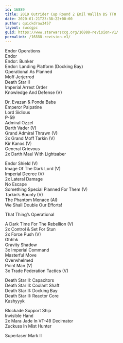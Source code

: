 ```yaml
---
id: 16889
title: 2019 Outrider Cup Round 2 Emil Wallin DS TTO
date: 2020-01-21T23:38:22+00:00
author: quickdraw3457
layout: swccgpc
guid: https://www.starwarsccg.org/16888-revision-v1/
permalink: /16888-revision-v1/
---
```

Endor Operations  
Endor  
Endor: Bunker  
Endor: Landing Platform (Docking Bay)  
Operational As Planned  
Moff Jerjerrod  
Death Star II  
Imperial Arrest Order  
Knowledge And Defense (V)  
  
Dr. Evazan & Ponda Baba  
Emperor Palpatine  
Lord Sidious  
P-59  
Admiral Ozzel  
Darth Vader (V)  
Grand Admiral Thrawn (V)  
2x Grand Moff Tarkin (V)  
Kir Kanos (V)  
General Grievous  
2x Darth Maul With Lightsaber  
  
Endor Shield (V)  
Image Of The Dark Lord (V)  
Imperial Decree (V)  
2x Lateral Damage  
No Escape  
Something Special Planned For Them (V)  
Tarkin&#8217;s Bounty (V)  
The Phantom Menace (AI)  
We Shall Double Our Efforts!  
  
That Thing&#8217;s Operational  
  
A Dark Time For The Rebellion (V)  
2x Control & Set For Stun  
2x Force Push (V)  
Ghhhk  
Gravity Shadow  
3x Imperial Command  
Masterful Move  
Overwhelmed  
Point Man (V)  
3x Trade Federation Tactics (V)  
  
Death Star II: Capacitors  
Death Star II: Coolant Shaft  
Death Star II: Docking Bay  
Death Star II: Reactor Core  
Kashyyyk  
  
Blockade Support Ship  
Invisible Hand  
2x Mara Jade In VT-49 Decimator  
Zuckuss In Mist Hunter  
  
Superlaser Mark II